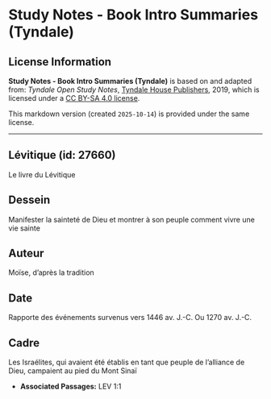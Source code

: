 # Study Notes - Book Intro Summaries (Tyndale)

## License Information

**Study Notes - Book Intro Summaries (Tyndale)** is based on and adapted from: _Tyndale Open Study Notes_, [Tyndale House Publishers](https://tyndaleopenresources.com/), 2019, which is licensed under a [CC BY-SA 4.0 license](https://creativecommons.org/licenses/by-sa/4.0/legalcode.en).

This markdown version (created `2025-10-14`) is provided under the same license.



--------------------------------

## Lévitique (id: 27660)

Le livre du Lévitique

Dessein
-------

Manifester la sainteté de Dieu et montrer à son peuple comment vivre une vie sainte

Auteur
------

Moïse, d’après la tradition

Date
----

Rapporte des événements survenus vers 1446 av. J.\-C. Ou 1270 av. J.\-C.

Cadre
-----

Les Israélites, qui avaient été établis en tant que peuple de l’alliance de Dieu, campaient au pied du Mont Sinaï

* **Associated Passages:** LEV 1:1

